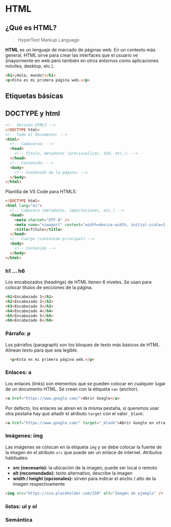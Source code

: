 # HTML

## ¿Qué es HTML?

> HyperText Markup Language

**HTML** es un lenguaje de marcado de páginas web. En un contexto más general, HTML sirve para crear las interfaces que el usuario ve (mayormente en web pero también en otros entornos como aplicaciones móviles, desktop, etc.).

```html
<h1>¡Hola, mundo!</h1>
<p>Esta es mi primera página web.</p>
```

## Etiquetas básicas

## DOCTYPE y html

```html
<!-- Versión HTML5 -->
<!DOCTYPE html>
<!-- Todo el documento: -->
<html>
  <!-- Cabeceras: -->
  <head>
    <!-- Título, metadatos (previsualizar, SEO, etc.): -->
  </head>
  <!-- Contenido: -->
  <body>
    <!-- Contenido de la página: -->
  </body>
</html>
```

Plantilla de VS Code para HTML5:

```html
<!DOCTYPE html>
<html lang="es">
  <!-- Cabecera (metadatos, importaciones, etc.) -->
  <head>
    <meta charset="UTF-8" />
    <meta name="viewport" content="width=device-width, initial-scale=1.0" />
    <title>Título</title>
  </head>
  <!-- Cuerpo (contenido principal) -->
  <body>
    <!-- Contenido -->
  </body>
</html>
```

### h1 ... h6

Los encabezados (headings) de HTML tienen 6 niveles. Se usan para colocar títulos de secciones de la página.

```html
<h1>Encabezado 1</h1>
<h2>Encabezado 2</h2>
<h3>Encabezado 3</h3>
<h4>Encabezado 4</h4>
<h5>Encabezado 5</h5>
<h6>Encabezado 6</h6>
```

### Párrafo: p

Los párrafos (paragraph) son los bloques de texto más básicos de HTML. Alinean texto para que sea legible.

```html
  <p>Esta es mi primera página web.</p>
```

### Enlaces: a

Los enlaces (links)  son elementos que se pueden colocar en cualquier lugar de un documento HTML. Se crean con la etiqueta `<a>` (anchor).

```html
<a href="https://www.google.com/">Abrir Google</a>
```

Por defecto, los enlaces se abren en la misma pestaña, si queremos usar otra pestaña hay que añadir el atributo `target` con el valor `_blank`:

```html
<a href="https://www.google.com/" target="_blank">Abrir Google en otra pestaña</a>
```

### Imágenes: img

Las imágenes se colocan en la etiqueta `img` y se debe colocar la fuente de la imagen en el atributo `src` que puede ser un enlace de internet. Atributos habituales:

- **src (necesario):** la ubicación de la imagen, puede ser local o remoto
- **alt (recomendado):** texto alternativo, describe la imagen
- **width / height (opcionales):** sirven para indicar el ancho / alto de la imagen respectivamente

```html
<img src="https://via.placeholder.com/150" alt="Imagen de ejemplo" />
```

### listas: ul y ol

### Semántica
